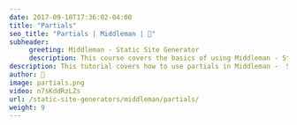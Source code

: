 ```yaml
---
date: 2017-09-18T17:36:02-04:00
title: "Partials"
seo_title: "Partials | Middleman | 🦒"
subheader:
     greeting: Middleman - Static Site Generator
     description: This course covers the basics of using Middleman - Static Site Generator. Work your way through the videos/articles and I'll teach you everything you need to know to create a professional and scalable website or blog!
description: This tutorial covers how to use partials in Middleman -  Static Site Generator.
author: 🦒
image: partials.png
video: n7sKddRzLZs
url: /static-site-generators/middleman/partials/
weight: 9
---
```

